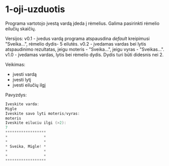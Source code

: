# 1-oji-uzduotis

Programa vartotojo įvestą vardą įdeda į rėmelius. Galima pasirinkti rėmelio eilučių skaičių.

Versijos:
v0.1 - įvedus vardą programa atspausdina *default* kreipimusi "Sveika...", rėmelio dydis- 5 eilutės.
v0.2 - įvedamas vardas bei lytis atspaudinimo rezultatas, jeigu moteris - "Sveika...", jeigu vyras - "Sveikas...".
v1.0 - įvedamas vardas, lytis bei rėmelio dydis. Dydis turi būti didesnis nei 2.

Veikimas:
- įvesti vardą
- įvesti lytį
- įvesti eilučių ilgį

Pavyzdys: 
```c++
Iveskite varda: 
Migle
Iveskite savo lyti moteris/vyras: 
moteris
Iveskite eiluciu ilgi (>2): 
7
******************
*                *
*                *
* Sveika, Migle! *
*                *
*                *
****************** 
```

